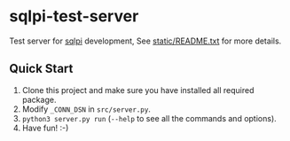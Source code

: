 # sqlpi-test-server

Test server for [sqlpi](https://github.com/Jiuh-star/SQLPi) development, See [static/README.txt](./static/README.txt)
for more details.

## Quick Start

1. Clone this project and make sure you have installed all required package.
1. Modify `_CONN_DSN` in `src/server.py`.
1. `python3 server.py run` (`--help` to see all the commands and options).
1. Have fun! :-)
